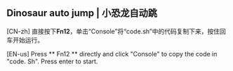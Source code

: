 Dinosaur auto jump | 小恐龙自动跳
-----------------------------------------

[CN-zh]
直接按下**Fn12**，单击“Console”将“code.sh”中的代码复制下来，按住回车开始运行。

[EN-us]
Press ** Fn12 ** directly and click "Console" to copy the code in "code. Sh".
Press enter to start.
